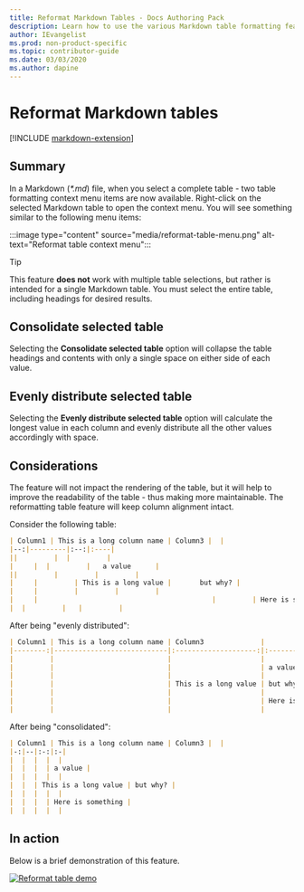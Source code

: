 ```yaml
---
title: Reformat Markdown Tables - Docs Authoring Pack
description: Learn how to use the various Markdown table formatting features from the Docs Authoring Pack, Visual Studio Code extension.
author: IEvangelist
ms.prod: non-product-specific
ms.topic: contributor-guide
ms.date: 03/03/2020
ms.author: dapine
---
```


# Reformat Markdown tables

[!INCLUDE [markdown-extension](includes/markdown-extension.md)]

## Summary

In a Markdown (*\*.md*) file, when you select a complete table - two table formatting context menu items are now available. Right-click on the selected Markdown table to open the context menu. You will see something similar to the following menu items:

:::image type="content" source="media/reformat-table-menu.png" alt-text="Reformat table context menu":::

> [!TIP]
> This feature **does not** work with multiple table selections, but rather is intended for a single Markdown table. You must select the entire table, including headings for desired results.

## Consolidate selected table

Selecting the **Consolidate selected table** option will collapse the table headings and contents with only a single space on either side of each value.

## Evenly distribute selected table

Selecting the **Evenly distribute selected table** option will calculate the longest value in each column and evenly distribute all the other values accordingly with space.

## Considerations

The feature will not impact the rendering of the table, but it will help to improve the readability of the table - thus making more maintainable. The reformatting table feature will keep column alignment intact.

Consider the following table:

```markdown
| Column1 | This is a long column name | Column3 |  |
|--:|---------|:--:|:----|
||         |  |         |
|     |  |         |   a value      |
||         |         |         |
|     |         | This is a long value |       but why? |
|     |         |         |         |
|     |                                           |         | Here is something |
|  |         |   |         |
```

After being "evenly distributed":

```markdown
| Column1 | This is a long column name | Column3              |                   |
|--------:|----------------------------|:--------------------:|:------------------|
|         |                            |                      |                   |
|         |                            |                      | a value           |
|         |                            |                      |                   |
|         |                            | This is a long value | but why?          |
|         |                            |                      |                   |
|         |                            |                      | Here is something |
|         |                            |                      |                   |
```

After being "consolidated":

```markdown
| Column1 | This is a long column name | Column3 |  |
|-:|--|:-:|:-|
|  |  |  |  |
|  |  |  | a value |
|  |  |  |  |
|  |  | This is a long value | but why? |
|  |  |  |  |
|  |  |  | Here is something |
|  |  |  |  |
```

## In action

Below is a brief demonstration of this feature.

[![Reformat table demo](media/reformat-table.gif)](media/reformat-table.gif#lightbox)
